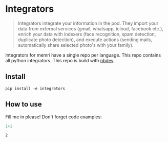 # Integrators
> Integrators integrate your information in the pod. They import your data from external services (gmail, whatsapp, icloud, facebook etc.), enrich your data with indexers (face recognition, spam detection, duplicate photo detection), and execute actions (sending mails, automatically share selected photo's with your family).


Integrators for memri have a single repo per language. This repo contains all python integrators. This repo is build with [nbdev](https://github.com/fastai/nbdev). 

## Install

`pip install -e integrators`

## How to use

Fill me in please! Don't forget code examples:

```python
1+1
```




    2


